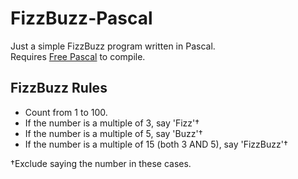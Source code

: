 <h1>FizzBuzz-Pascal</h1>

<p>
    Just a simple FizzBuzz program written in Pascal.
    <br>
    Requires <a href="https://www.freepascal.org/">Free Pascal</a> to compile.
</p>

<h2>FizzBuzz Rules</h2>

<ul>
    <li>Count from 1 to 100.</li>
    <li>If the number is a multiple of 3, say 'Fizz'†</li>
    <li>If the number is a multiple of 5, say 'Buzz'†</li>
    <li>If the number is a multiple of 15 (both 3 AND 5), say 'FizzBuzz'†</li>
</ul>

<p>†Exclude saying the number in these cases.</p>